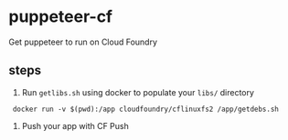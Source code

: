 # puppeteer-cf

Get puppeteer to run on Cloud Foundry

## steps

1. Run `getlibs.sh` using docker to populate your `libs/` directory
```
 docker run -v $(pwd):/app cloudfoundry/cflinuxfs2 /app/getdebs.sh
```

1. Push your app with CF Push
